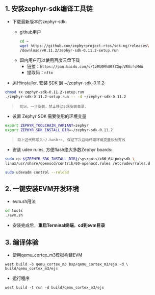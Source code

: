 ## 1. 安装zephyr-sdk编译工具链

+ 下载最新版本的zephyr-sdk:

    + github用户
        ```sh
        cd ~
        wget https://github.com/zephyrproject-rtos/sdk-ng/releases\
        /download/v0.11.2/zephyr-sdk-0.11.2-setup.run
        ```
    + 国内用户可以使用百度云盘下载
        + 链接：`https://pan.baidu.com/s/1zMU0MhU03ZGqcVBUifsMWA`
        + 提取码：`nftx `

+ 运行installer, 安装 SDK 到 ~/zephyr-sdk-0.11.2:

```sh
chmod +x zephyr-sdk-0.11.2-setup.run
./zephyr-sdk-0.11.2-setup.run -- -d ~/zephyr-sdk-0.11.2
```

> ` 切记，一旦安装，禁止移动sdk安装目录.`


+ 设置 Zephyr SDK 需要使用的环境变量



```sh
export ZEPHYR_TOOLCHAIN_VARIANT=zephyr
export ZEPHYR_SDK_INSTALL_DIR=~/zephyr-sdk-0.11.2
```

> `将上述代码写入~/.bashrc, 保证下次启动终端环境变量依然有效`

+ 安装 udev rules, 方便flash绝大多数Zephyr boards:

```sh
sudo cp ${ZEPHYR_SDK_INSTALL_DIR}/sysroots/x86_64-pokysdk-\
linux/usr/share/openocd/contrib/60-openocd.rules /etc/udev/rules.d

sudo udevadm control --reload
```

## 2. 一键安装EVM开发环境

+ evm.sh用法

```sh
cd tools
./evm.sh
```

+ 安装完成后，**重启Terminal终端，cd到evm目录**


## 3. 编译体验


+ 使用qemu_cortex_m3模拟构建EVM

```
west build -b qemu_cortex_m3 bsp/qemu_cortex_m3/ejs -d \
build/qemu_cortex_m3/ejs
```

+ 运行程序

```
west build -t run -d build/qemu_cortex_m3/ejs
```
